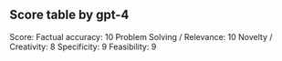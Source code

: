 ## Score table by gpt-4
Score: 
Factual accuracy: 10
Problem Solving / Relevance: 10
Novelty / Creativity: 8
Specificity: 9
Feasibility: 9
